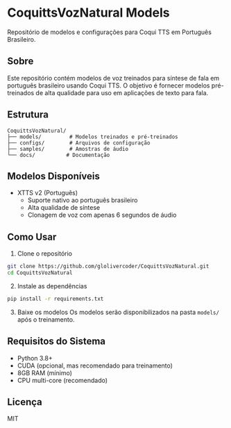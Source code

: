 # CoquittsVozNatural Models

Repositório de modelos e configurações para Coqui TTS em Português Brasileiro.

## Sobre
Este repositório contém modelos de voz treinados para síntese de fala em português brasileiro usando Coqui TTS. O objetivo é fornecer modelos pré-treinados de alta qualidade para uso em aplicações de texto para fala.

## Estrutura
```
CoquittsVozNatural/
├── models/         # Modelos treinados e pré-treinados
├── configs/        # Arquivos de configuração
├── samples/        # Amostras de áudio
└── docs/          # Documentação
```

## Modelos Disponíveis
- XTTS v2 (Português)
  - Suporte nativo ao português brasileiro
  - Alta qualidade de síntese
  - Clonagem de voz com apenas 6 segundos de áudio

## Como Usar
1. Clone o repositório
```bash
git clone https://github.com/glolivercoder/CoquittsVozNatural.git
cd CoquittsVozNatural
```

2. Instale as dependências
```bash
pip install -r requirements.txt
```

3. Baixe os modelos
Os modelos serão disponibilizados na pasta `models/` após o treinamento.

## Requisitos do Sistema
- Python 3.8+
- CUDA (opcional, mas recomendado para treinamento)
- 8GB RAM (mínimo)
- CPU multi-core (recomendado)

## Licença
MIT
